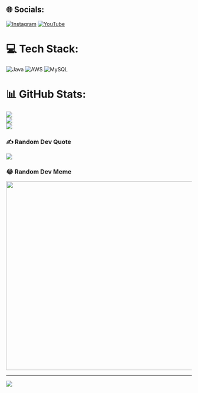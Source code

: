 
## 🌐 Socials:
[![Instagram](https://img.shields.io/badge/Instagram-%23E4405F.svg?logo=Instagram&logoColor=white)](https://instagram.com/hemantg4rb) [![YouTube](https://img.shields.io/badge/YouTube-%23FF0000.svg?logo=YouTube&logoColor=white)](https://youtube.com/@codersfeed) 

# 💻 Tech Stack:
![Java](https://img.shields.io/badge/java-%23ED8B00.svg?style=for-the-badge&logo=java&logoColor=white) ![AWS](https://img.shields.io/badge/AWS-%23FF9900.svg?style=for-the-badge&logo=amazon-aws&logoColor=white) ![MySQL](https://img.shields.io/badge/mysql-%2300f.svg?style=for-the-badge&logo=mysql&logoColor=white) 
# 📊 GitHub Stats:
![](https://github-readme-stats.vercel.app/api?username=HemuHemant&theme=gruvbox&hide_border=false&include_all_commits=true&count_private=true)<br/>
![](https://github-readme-streak-stats.herokuapp.com/?user=HemuHemant&theme=gruvbox&hide_border=false)<br/>
![](https://github-readme-stats.vercel.app/api/top-langs/?username=HemuHemant&theme=gruvbox&hide_border=false&include_all_commits=true&count_private=true&layout=compact)

### ✍️ Random Dev Quote
![](https://quotes-github-readme.vercel.app/api?type=horizontal&theme=radical)

### 😂 Random Dev Meme
<img src="https://random-memer.herokuapp.com/" width="512px"/>

---
[![](https://visitcount.itsvg.in/api?id=HemuHemant&icon=5&color=1)](https://visitcount.itsvg.in)

<!-- Proudly created with GPRM ( https://gprm.itsvg.in ) -->
